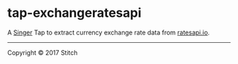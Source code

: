 # tap-exchangeratesapi

A [Singer](https://singer.io) Tap to extract currency exchange rate
data from [ratesapi.io](http://ratesapi.io).

---

Copyright &copy; 2017 Stitch
